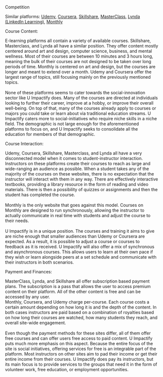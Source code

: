 Competition

Similar platforms: [Udemy](https://www.google.com/url?q=https://www.udemy.com/&sa=D&ust=1601348967783000&usg=AOvVaw3XTPgXrJtWb6XxH1KaauNc), [Coursera](https://www.google.com/url?q=https://www.coursera.org/&sa=D&ust=1601348967783000&usg=AOvVaw120NFMYnzjAMIm352RDYZE), [Skillshare](https://www.google.com/url?q=https://www.skillshare.com/&sa=D&ust=1601348967784000&usg=AOvVaw0juVu1GFqKXBrBk6SmXgBq), [MasterClass](https://www.google.com/url?q=https://www.masterclass.com/&sa=D&ust=1601348967784000&usg=AOvVaw033skDXBnU-q-AMwcQz1MO), [Lynda (LinkedIn Learning)](https://www.google.com/url?q=https://www.linkedin.com/learning/&sa=D&ust=1601348967784000&usg=AOvVaw0QuclfCbLnqeVXN_Sl84v_), [Monthly](https://www.google.com/url?q=https://learnmonthly.com/&sa=D&ust=1601348967785000&usg=AOvVaw3puCiQZ1nV3Ogn9o_BOhw_)

Course Content:

E-learning platforms all contain a variety of available courses. Skillshare, Masterclass, and Lynda all have a similar position. They offer content mostly centered around art and design, computer science, business, and mental wellness. Most of their courses are between 10 minutes and 3 hours long, meaning the bulk of their courses are not designed to be taken over long periods of time. Monthly is centered on art and design, but the courses are longer and meant to extend over a month. Udemy and Coursera offer the largest range of topics, still focusing mainly on the previously mentioned topics. <br>
<br>
None of these platforms seems to cater towards the social-innovation sector like U Impactify does. Many of the courses are directed at individuals looking to further their career, improve at a hobby, or improve their overall well-being. On top of that, many of the courses already apply to courses or majors you could take or learn about via traditional education streams. U Impactify caters more to social-initiatives who require niche skills in a niche field. The demographic is not large enough for the aforementioned platforms to focus on, and U Impactify seeks to consolidate all the education for members of that demographic.<br>

Course Interaction:

Udemy, Coursera, Skillshare, Masterclass, and Lynda all have a very disconnected model when it comes to student-instructor interaction. Instructors on these platforms create their courses to reach as large and wide-ranging an audience as possible. When a student takes any of the majority of the courses on these websites, there is no expectation that the instructor will interact with them in any way. There are effectively interactive textbooks, providing a library resource in the form of reading and video materials. There is then a possibility of quizzes or assignments and then the student has completed the course. <br>
<br>
Monthly is the only website that goes against this model. Courses on Monthly are designed to run synchronously, allowing the instructor to actually communicate in real time with students and adjust the course to their needs. <br>
<br>
U Impactify is in a unique position. The courses and training it aims to give are niche enough that smaller audiences than Udemy or Coursera are expected. As a result, it is possible to adjust a course or courses to feedback as it is received. U Impactify will also offer a mix of synchronous and asynchronous courses. This allows users to learn at their own pace if they wish or learn alongside peers at a set schedule and communicate with their instructors in both scenarios.

Payment and Finances:

MasterClass, Lynda, and Skillshare all offer subscription based payment plans. The subscription is a pass that allows the user to access premium content on their platform. All of the other content is free and can be accessed by any user. <br>
Monthly, Coursera, and Udemy charge per-course. Each course costs a certain amount depending on how long it is and the depth of the content. In both cases instructors are paid based on a combination of royalties based on how long their courses are watched, how many students they reach, and overall site-wide engagement. <br>
<br>
Even though the payment methods for these sites differ, all of them offer free courses and can offer users free access to paid content. U Impactify puts much more emphasis on this aspect. Because the entire focus of the site is social initiatives, offering services for free is an integrable part of the platform. Most instructors on other sites aim to pad their income or get their entire income from their courses. U Impactify does pay its instructors, but its main focus is to provide services to the groups that need it in the form of volunteer work, free education, or employment opportunities.<br>

